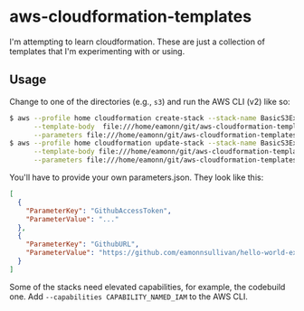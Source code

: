 # aws-cloudformation-templates

I'm attempting to learn cloudformation. These are just a collection of templates that I'm experimenting with or using.

## Usage

Change to one of the directories (e.g., `s3`) and run the AWS CLI (v2) like so:

``` bash
$ aws --profile home cloudformation create-stack --stack-name BasicS3Example \
      --template-body  file:///home/eamonn/git/aws-cloudformation-templates/s3/basic-s3-bucket.yml \
      --parameters file:///home/eamonn/git/aws-cloudformation-templates/s3/parameters.json
$ aws --profile home cloudformation update-stack --stack-name BasicS3Example \
      --template-body file:///home/eamonn/git/aws-cloudformation-templates/s3/basic-s3-bucket.yml \
      --parameters file:///home/eamonn/git/aws-cloudformation-templates/s3/parameters.json
```

You'll have to provide your own parameters.json. They look like this:

``` json
[
  {
    "ParameterKey": "GithubAccessToken",
    "ParameterValue": "..."
  },
  {
    "ParameterKey": "GithubURL",
    "ParameterValue": "https://github.com/eamonnsullivan/hello-world-example"
  }
]
```

Some of the  stacks need elevated capabilities, for example, the codebuild one. Add `--capabilities CAPABILITY_NAMED_IAM` to the AWS CLI.
